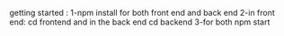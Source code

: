 getting started :
1-npm install for both front end and back end
2-in front end: cd frontend and in the back end cd backend
3-for both npm start
